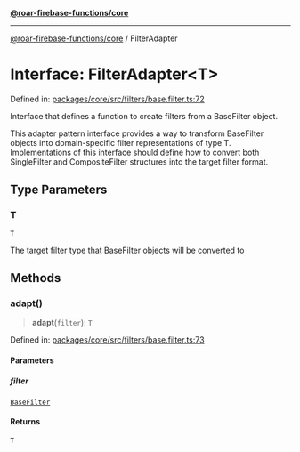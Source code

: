 [**@roar-firebase-functions/core**](../README.md)

***

[@roar-firebase-functions/core](../README.md) / FilterAdapter

# Interface: FilterAdapter\<T\>

Defined in: [packages/core/src/filters/base.filter.ts:72](https://github.com/yeatmanlab/roar-firebase-functions/blob/24ea7b8e0f05ba2fca7d62901c43f15726f15a89/packages/core/src/filters/base.filter.ts#L72)

Interface that defines a function to create filters from a BaseFilter object.

This adapter pattern interface provides a way to transform BaseFilter objects
into domain-specific filter representations of type T. Implementations of this
interface should define how to convert both SingleFilter and CompositeFilter
structures into the target filter format.

## Type Parameters

### T

`T`

The target filter type that BaseFilter objects will be converted to

## Methods

### adapt()

> **adapt**(`filter`): `T`

Defined in: [packages/core/src/filters/base.filter.ts:73](https://github.com/yeatmanlab/roar-firebase-functions/blob/24ea7b8e0f05ba2fca7d62901c43f15726f15a89/packages/core/src/filters/base.filter.ts#L73)

#### Parameters

##### filter

[`BaseFilter`](../type-aliases/BaseFilter.md)

#### Returns

`T`
